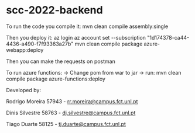 # scc-2022-backend

To run the code you compile it:
mvn clean compile assembly:single

Then you deploy it:
az login
az account set --subscription "1d174378-ca44-4436-a490-f7f93363a27b"
mvn clean compile package azure-webapp:deploy

Then you can make the requests on postman

To run azure functions:
-> Change pom from <packaging>war<packaging> to <packaging>jar<packaging>
-> run: mvn clean compile package azure-functions:deploy

Developed by:

Rodrigo Moreira 57943 - rr.moreira@campus.fct.unl.pt

Dinis Silvestre 58763 - dj.silvestre@campus.fct.unl.pt 

Tiago Duarte 58125 - tj.duarte@campus.fct.unl.pt
